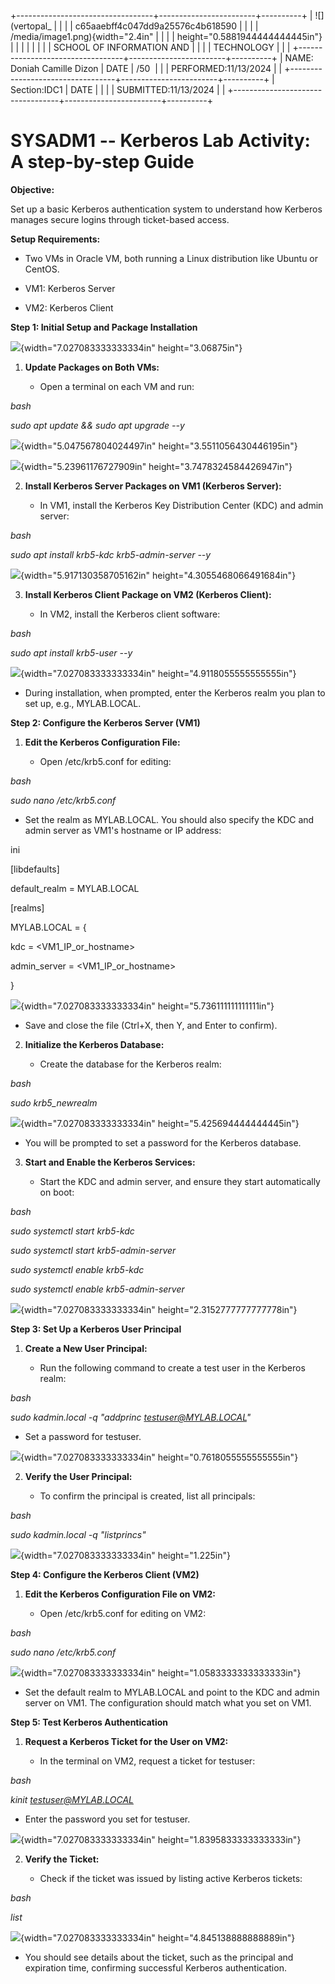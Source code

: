 +----------------------------------+------------------------+----------+
| ![](vertopal_                    |                        |          |
| c65aaebff4c047dd9a25576c4b618590 |                        |          |
| /media/image1.png){width="2.4in" |                        |          |
| height="0.5881944444444445in"}   |                        |          |
|                                  |                        |          |
| SCHOOL OF INFORMATION AND        |                        |          |
| TECHNOLOGY                       |                        |          |
+----------------------------------+------------------------+----------+
| NAME: Doniah Camille Dizon       | DATE                   | /50      |
|                                  | PERFORMED:11/13/2024   |          |
+----------------------------------+------------------------+----------+
| Section:IDC1                     | DATE                   |          |
|                                  | SUBMITTED:11/13/2024   |          |
+----------------------------------+------------------------+----------+

# SYSADM1 -- Kerberos Lab Activity: A step-by-step Guide

**Objective:**

Set up a basic Kerberos authentication system to understand how Kerberos
manages secure logins through ticket-based access.

**Setup Requirements:**

-   Two VMs in Oracle VM, both running a Linux distribution like Ubuntu
    or CentOS.

-   VM1: Kerberos Server

-   VM2: Kerberos Client

**Step 1: Initial Setup and Package Installation**

![](vertopal_c65aaebff4c047dd9a25576c4b618590/media/image2.png){width="7.027083333333334in"
height="3.06875in"}

1.  **Update Packages on Both VMs:**

    -   Open a terminal on each VM and run:

*bash*

*sudo apt update && sudo apt upgrade --y*

![](vertopal_c65aaebff4c047dd9a25576c4b618590/media/image3.png){width="5.047567804024497in"
height="3.5511056430446195in"}

![](vertopal_c65aaebff4c047dd9a25576c4b618590/media/image4.png){width="5.23961176727909in"
height="3.7478324584426947in"}

2.  **Install Kerberos Server Packages on VM1 (Kerberos Server):**

    -   In VM1, install the Kerberos Key Distribution Center (KDC) and
        admin server:

*bash*

*sudo apt install krb5-kdc krb5-admin-server --y*

![](vertopal_c65aaebff4c047dd9a25576c4b618590/media/image5.png){width="5.917130358705162in"
height="4.3055468066491684in"}

3.  **Install Kerberos Client Package on VM2 (Kerberos Client):**

    -   In VM2, install the Kerberos client software:

*bash*

*sudo apt install krb5-user --y*

![](vertopal_c65aaebff4c047dd9a25576c4b618590/media/image6.png){width="7.027083333333334in"
height="4.9118055555555555in"}

-   During installation, when prompted, enter the Kerberos realm you
    plan to set up, e.g., MYLAB.LOCAL.

**Step 2: Configure the Kerberos Server (VM1)**

1.  **Edit the Kerberos Configuration File:**

    -   Open /etc/krb5.conf for editing:

*bash*

*sudo nano /etc/krb5.conf*

-   Set the realm as MYLAB.LOCAL. You should also specify the KDC and
    admin server as VM1's hostname or IP address:

ini

\[libdefaults\]

default_realm = MYLAB.LOCAL

\[realms\]

MYLAB.LOCAL = {

kdc = \<VM1_IP_or_hostname\>

admin_server = \<VM1_IP_or_hostname\>

}

![](vertopal_c65aaebff4c047dd9a25576c4b618590/media/image7.png){width="7.027083333333334in"
height="5.736111111111111in"}

-   Save and close the file (Ctrl+X, then Y, and Enter to confirm).

2.  **Initialize the Kerberos Database:**

    -   Create the database for the Kerberos realm:

*bash*

*sudo krb5_newrealm*

![](vertopal_c65aaebff4c047dd9a25576c4b618590/media/image8.png){width="7.027083333333334in"
height="5.425694444444445in"}

-   You will be prompted to set a password for the Kerberos database.

3.  **Start and Enable the Kerberos Services:**

    -   Start the KDC and admin server, and ensure they start
        automatically on boot:

*bash*

*sudo systemctl start krb5-kdc*

*sudo systemctl start krb5-admin-server*

*sudo systemctl enable krb5-kdc*

*sudo systemctl enable krb5-admin-server*

![](vertopal_c65aaebff4c047dd9a25576c4b618590/media/image9.png){width="7.027083333333334in"
height="2.3152777777777778in"}

**Step 3: Set Up a Kerberos User Principal**

1.  **Create a New User Principal:**

    -   Run the following command to create a test user in the Kerberos
        realm:

*bash*

*sudo kadmin.local -q \"addprinc testuser@MYLAB.LOCAL\"*

-   Set a password for testuser.

![](vertopal_c65aaebff4c047dd9a25576c4b618590/media/image10.png){width="7.027083333333334in"
height="0.7618055555555555in"}

2.  **Verify the User Principal:**

    -   To confirm the principal is created, list all principals:

*bash*

*sudo kadmin.local -q \"listprincs\"*

![](vertopal_c65aaebff4c047dd9a25576c4b618590/media/image11.png){width="7.027083333333334in"
height="1.225in"}

**Step 4: Configure the Kerberos Client (VM2)**

1.  **Edit the Kerberos Configuration File on VM2:**

    -   Open /etc/krb5.conf for editing on VM2:

*bash*

*sudo nano /etc/krb5.conf*

![](vertopal_c65aaebff4c047dd9a25576c4b618590/media/image12.png){width="7.027083333333334in"
height="1.0583333333333333in"}

-   Set the default realm to MYLAB.LOCAL and point to the KDC and admin
    server on VM1. The configuration should match what you set on VM1.

**Step 5: Test Kerberos Authentication**

1.  **Request a Kerberos Ticket for the User on VM2:**

    -   In the terminal on VM2, request a ticket for testuser:

*bash*

*kinit testuser@MYLAB.LOCAL*

-   Enter the password you set for testuser.

![](vertopal_c65aaebff4c047dd9a25576c4b618590/media/image13.png){width="7.027083333333334in"
height="1.8395833333333333in"}

2.  **Verify the Ticket:**

    -   Check if the ticket was issued by listing active Kerberos
        tickets:

*bash*

*list*

![](vertopal_c65aaebff4c047dd9a25576c4b618590/media/image14.png){width="7.027083333333334in"
height="4.845138888888889in"}

-   You should see details about the ticket, such as the principal and
    expiration time, confirming successful Kerberos authentication.

